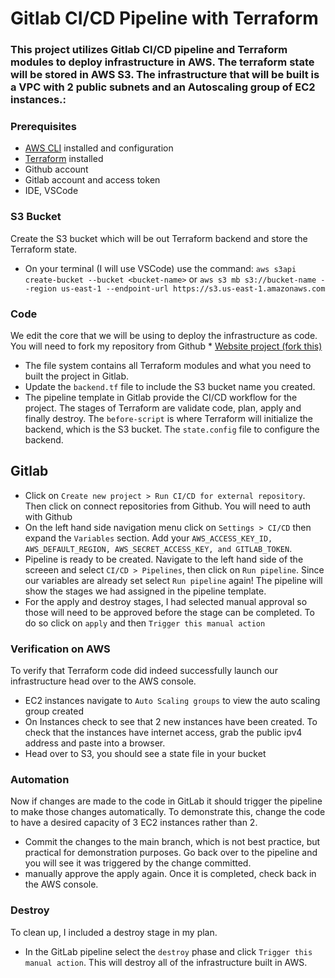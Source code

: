 # Gitlab CI/CD Pipeline with Terraform

### This project utilizes Gitlab CI/CD pipeline and Terraform modules to deploy infrastructure in AWS. The terraform state will be stored in AWS S3. The infrastructure that will be built is a VPC with 2 public subnets and an Autoscaling group of EC2 instances.:

### Prerequisites
- [AWS CLI](https://docs.aws.amazon.com/cli/latest/userguide/getting-started-install.html) installed and configuration
- [Terraform](https://www.terraform.io/downloads) installed
- Github account
- Gitlab account and access token
- IDE, VSCode

### S3 Bucket
Create the S3 bucket which will be out Terraform backend and store the Terraform state. 
- On your terminal (I will use VSCode) use the command: `aws s3api create-bucket --bucket <bucket-name>` or `aws s3 mb s3://bucket-name --region us-east-1 --endpoint-url https://s3.us-east-1.amazonaws.com`
  
### Code
We edit the core that we will be using to deploy the infrastructure as code. You will need to fork my repository from Github * [Website project (fork this)](https://github.com/mnforba/terraform_gitlab.git)
- The file system contains all Terraform modules and what you need to built the project in Gitlab.
- Update the `backend.tf` file to include the S3 bucket name you created.
- The pipeline template in Gitlab provide the CI/CD workflow for the project. The stages of Terraform are validate code, plan, apply and finally destroy. The `before-script` is where Terraform will initialize the backend, which is the S3 bucket. The `state.config` file to configure the backend. 

## Gitlab
- Click on `Create new project > Run CI/CD for external repository`. Then click on connect repositories from Github. You will need to auth with Github
- On the left hand side navigation menu click on `Settings > CI/CD` then expand the `Variables` section. Add your `AWS_ACCESS_KEY_ID, AWS_DEFAULT_REGION, AWS_SECRET_ACCESS_KEY, and GITLAB_TOKEN`.
- Pipeline is ready to be created. Navigate to the left hand side of the screeen and select `CI/CD > Pipelines`, then click on `Run pipeline`. Since our variables are already set select `Run pipeline` again! The pipeline will show the stages we had assigned in the pipeline template. 
- For the apply and destroy stages, I had selected manual approval so those will need to be approved before the stage can be completed. To do so click on `apply` and then `Trigger this manual action`

### Verification on AWS
To verify that Terraform code did indeed successfully launch our infrastructure head over to the AWS console.
- EC2 instances navigate to `Auto Scaling groups` to view the auto scaling group created
- On Instances check to see that 2 new instances have been created. To check that the instances have internet access, grab the public ipv4 address and paste into a browser.
- Head over to S3, you should see a state file in your bucket

### Automation
Now if changes are made to the code in GitLab it should trigger the pipeline to make those changes automatically. To demonstrate this, change the code to have a desired capacity of 3 EC2 instances rather than 2. 
- Commit the changes to the main branch, which is not best practice, but practical for demonstration purposes. Go back over to the pipeline and you will see it was triggered by the change committed. 
- manually approve the apply again. Once it is completed, check back in the AWS console.

### Destroy
To clean up, I included a destroy stage in my plan. 
- In the GitLab pipeline select the `destroy` phase and click `Trigger this manual action`. This will destroy all of the infrastructure built in AWS. 
